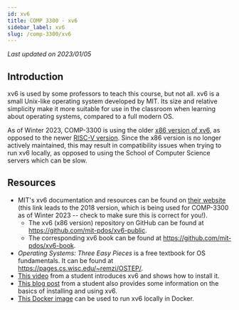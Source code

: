 ```yaml
---
id: xv6
title: COMP 3300 - xv6
sidebar_label: xv6
slug: /comp-3300/xv6
---
```


_Last updated on 2023/01/05_

## Introduction

xv6 is used by some professors to teach this course, but not all. xv6 is a small Unix-like operating system developed by MIT. Its size and relative simplicity make it more suitable for use in the classroom when learning about operating systems, compared to a full modern OS.

As of Winter 2023, COMP-3300 is using the older [x86 version of xv6](https://github.com/mit-pdos/xv6-public), as opposed to the newer [RISC-V version](https://github.com/mit-pdos/xv6-riscv). Since the x86 version is no longer actively maintained, this may result in compatibility issues when trying to run xv6 locally, as opposed to using the School of Computer Science servers which can be slow.

## Resources

- MIT's xv6 documentation and resources can be found on [their website](https://pdos.csail.mit.edu/6.828/2018/xv6.html) (this link leads to the 2018 version, which is being used for COMP-3300 as of Winter 2023 -- check to make sure this is correct for you!).
    - The xv6 (x86 version) repository on GitHub can be found at https://github.com/mit-pdos/xv6-public.
    - The corresponding xv6 book can be found at https://github.com/mit-pdos/xv6-book.
- _Operating Systems: Three Easy Pieces_ is a free textbook for OS fundamentals. It can be found at https://pages.cs.wisc.edu/~remzi/OSTEP/.
- [This video](https://youtu.be/yHD_FNIXiJo) from a student introduces xv6 and shows how to install it.
- [This blog post](https://blog.bornais.ca/2022/12/27/working-with-xv6.html) from a student also provides some information on the basics of installing and using xv6.
- [This Docker image](https://github.com/benchittle/xv6-docker) can be used to run xv6 locally in Docker.

